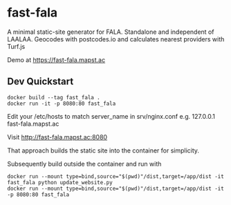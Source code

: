 # fast-fala

A minimal static-site generator for FALA. Standalone and independent of LAALAA.
Geocodes with postcodes.io and calculates nearest providers with Turf.js 

Demo at https://fast-fala.mapst.ac


## Dev Quickstart

    docker build --tag fast_fala .
    docker run -it -p 8080:80 fast_fala

Edit your /etc/hosts to match server_name in srv/nginx.conf
e.g. 127.0.0.1 fast-fala.mapst.ac

Visit http://fast-fala.mapst.ac:8080

That approach builds the static site into the container for simplicity.

Subsequently build outside the container and run with

    docker run --mount type=bind,source="$(pwd)"/dist,target=/app/dist -it fast_fala python update_website.py
    docker run --mount type=bind,source="$(pwd)"/dist,target=/app/dist -it -p 8080:80 fast_fala
